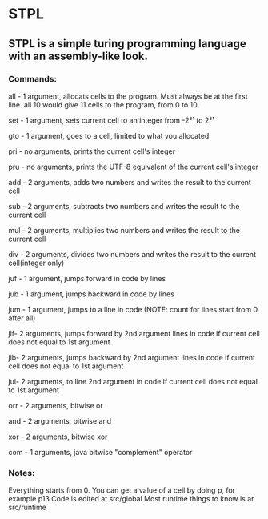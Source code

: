 # STPL
## STPL is a simple turing programming language with an assembly-like look.


### Commands:

all - 1 argument, allocats cells to the program. Must always be at the first line. all 10 would give 11 cells to the program, from 0 to 10.

set - 1 argument, sets current cell to an integer from -2³¹ to 2³¹

gto - 1 argument, goes to a cell, limited to what you allocated

pri - no arguments, prints the current cell's integer

pru - no arguments, prints the UTF-8 equivalent of the current cell's integer

add - 2 arguments, adds two numbers and writes the result to the current cell

sub - 2 arguments, subtracts two numbers and writes the result to the current cell

mul - 2 arguments, multiplies two numbers and writes the result to the current cell

div - 2 arguments, divides two numbers and writes the result to the current cell(integer only)

juf - 1 argument, jumps forward in code by lines

jub - 1 argument, jumps backward in code by lines

jum - 1 argument, jumps to a line in code (NOTE: count for lines start from 0 after all)

jif- 2 arguments, jumps forward by 2nd argument lines in code if current cell does not equal to 1st argument

jib- 2 arguments, jumps backward by 2nd argument lines in code if current cell does not equal to 1st argument

jui- 2 arguments, to line 2nd argument in code if current cell does not equal to 1st argument

orr - 2 arguments, bitwise or

and - 2 arguments, bitwise and

xor - 2 arguments, bitwise xor

com - 1 arguments, java bitwise "complement" operator

### Notes: 
Everything starts from 0.
You can get a value of a cell by doing p<cell>, for example p13
Code is edited at src/global
Most runtime things to know is ar src/runtime
